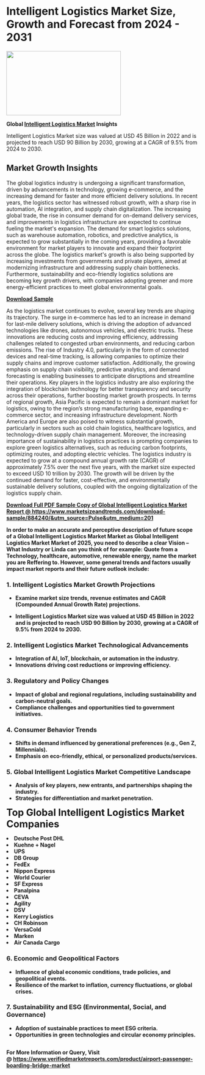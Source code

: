<H1>Intelligent Logistics Market Size, Growth and Forecast from 2024 - 2031</H1><img class="aligncenter size-medium wp-image-584254" src="https://thirdeyenews.in/wp-content/uploads/2024/09/Global-Market-Research-300x168.jpeg" alt="" width="300" height="168" /><p><strong>Global&nbsp;<a href="https://www.marketsizeandtrends.com/download-sample/884240/&amp;utm_source=Pulse&amp;utm_medium=201">Intelligent Logistics Market</a> Insights</strong></p><p>Intelligent Logistics Market size was valued at USD 45 Billion in 2022 and is projected to reach USD 90 Billion by 2030, growing at a CAGR of 9.5% from 2024 to 2030.</p><p><h2>Market Growth Insights</h2> <p>The global logistics industry is undergoing a significant transformation, driven by advancements in technology, growing e-commerce, and the increasing demand for faster and more efficient delivery solutions. In recent years, the logistics sector has witnessed robust growth, with a sharp rise in automation, AI integration, and supply chain digitalization. The increasing global trade, the rise in consumer demand for on-demand delivery services, and improvements in logistics infrastructure are expected to continue fueling the market's expansion. The demand for smart logistics solutions, such as warehouse automation, robotics, and predictive analytics, is expected to grow substantially in the coming years, providing a favorable environment for market players to innovate and expand their footprint across the globe. The logistics market's growth is also being supported by increasing investments from governments and private players, aimed at modernizing infrastructure and addressing supply chain bottlenecks. Furthermore, sustainability and eco-friendly logistics solutions are becoming key growth drivers, with companies adopting greener and more energy-efficient practices to meet global environmental goals.</p> <p><strong><a href="#">Download Sample</a></strong></p> <p>As the logistics market continues to evolve, several key trends are shaping its trajectory. The surge in e-commerce has led to an increase in demand for last-mile delivery solutions, which is driving the adoption of advanced technologies like drones, autonomous vehicles, and electric trucks. These innovations are reducing costs and improving efficiency, addressing challenges related to congested urban environments, and reducing carbon emissions. The rise of Industry 4.0, particularly in the form of connected devices and real-time tracking, is allowing companies to optimize their supply chains and improve customer satisfaction. Additionally, the growing emphasis on supply chain visibility, predictive analytics, and demand forecasting is enabling businesses to anticipate disruptions and streamline their operations. Key players in the logistics industry are also exploring the integration of blockchain technology for better transparency and security across their operations, further boosting market growth prospects. In terms of regional growth, Asia Pacific is expected to remain a dominant market for logistics, owing to the region’s strong manufacturing base, expanding e-commerce sector, and increasing infrastructure development. North America and Europe are also poised to witness substantial growth, particularly in sectors such as cold chain logistics, healthcare logistics, and technology-driven supply chain management. Moreover, the increasing importance of sustainability in logistics practices is prompting companies to explore green logistics alternatives, such as reducing carbon footprints, optimizing routes, and adopting electric vehicles. The logistics industry is expected to grow at a compound annual growth rate (CAGR) of approximately 7.5% over the next five years, with the market size expected to exceed USD 10 trillion by 2030. The growth will be driven by the continued demand for faster, cost-effective, and environmentally sustainable delivery solutions, coupled with the ongoing digitalization of the logistics supply chain.</p> <p><strong><a href="#"></p><p><span class=""><strong>Download Full PDF Sample Copy of Global Intelligent Logistics Market Report</strong> @ <a href="https://www.marketsizeandtrends.com/download-sample/884240/&amp;utm_source=Pulse&amp;utm_medium=201" target="_blank">https://www.marketsizeandtrends.com/download-sample/884240/&amp;utm_source=Pulse&amp;utm_medium=201</a></span></p><p>In order to make an accurate and perceptive description of future scope of a Global&nbsp;Intelligent Logistics Market Market as Global&nbsp;Intelligent Logistics Market Market of 2025, you need to describe a clear Vision &ndash; What Industry or Linda can you think of for example: Quote from a Technology, healthcare, automotive, renewable energy, name the market you are Reffering to. However, some general trends and factors usually impact market reports and their future outlook include:</p><h3>1.&nbsp;<strong>Intelligent Logistics Market Growth Projections</strong></h3><ul><li>Examine market size trends, revenue estimates and CAGR (Compounded Annual Growth Rate) projections.</li><li><p>Intelligent Logistics Market size was valued at USD 45 Billion in 2022 and is projected to reach USD 90 Billion by 2030, growing at a CAGR of 9.5% from 2024 to 2030.</p></li></ul><h3>2.&nbsp;<strong>Intelligent Logistics Market Technological Advancements</strong></h3><ul><li>Integration of AI, IoT, blockchain, or automation in the industry.</li><li>Innovations driving cost reductions or improving efficiency.</li></ul><h3>3.&nbsp;<strong>Regulatory and Policy Changes</strong></h3><ul><li>Impact of global and regional regulations, including sustainability and carbon-neutral goals.</li><li>Compliance challenges and opportunities tied to government initiatives.</li></ul><h3>4.&nbsp;<strong>Consumer Behavior Trends</strong></h3><ul><li>Shifts in demand influenced by generational preferences (e.g., Gen Z, Millennials).</li><li>Emphasis on eco-friendly, ethical, or personalized products/services.</li></ul><h3>5.&nbsp;<strong>Global Intelligent Logistics Market Competitive Landscape</strong></h3><ul><li>Analysis of key players, new entrants, and partnerships shaping the industry.</li><li>Strategies for differentiation and market penetration.</li></ul><p data-pm-slice="1 1 []"><span style="color: inherit; font-family: inherit; font-size: 25px;">Top Global Intelligent Logistics Market Companies</span></p><div class="" data-test-id=""><p><li>Deutsche Post DHL</li><li> Kuehne + Nagel</li><li> UPS</li><li> DB Group</li><li> FedEx</li><li> Nippon Express</li><li> World Courier</li><li> SF Express</li><li> Panalpina</li><li> CEVA</li><li> Agility</li><li> DSV</li><li> Kerry Logistics</li><li> CH Robinson</li><li> VersaCold</li><li> Marken</li><li> Air Canada Cargo</li></p></div><h3>6.&nbsp;<strong>Economic and Geopolitical Factors</strong></h3><ul><li>Influence of global economic conditions, trade policies, and geopolitical events.</li><li>Resilience of the market to inflation, currency fluctuations, or global crises.</li></ul><h3>7.&nbsp;<strong>Sustainability and ESG (Environmental, Social, and Governance)</strong></h3><ul><li>Adoption of sustainable practices to meet ESG criteria.</li><li>Opportunities in green technologies and circular economy principles.</li></ul><h2><strong style="font-size: 14px;">For More Information or Query, Visit @&nbsp;</strong><a style="background-color: #ffffff; font-size: 14px;" href="https://www.marketsizeandtrends.com/report/intelligent-logistics-market/" target="_blank">https://www.verifiedmarketreports.com/product/airport-passenger-boarding-bridge-market</a></h2>
